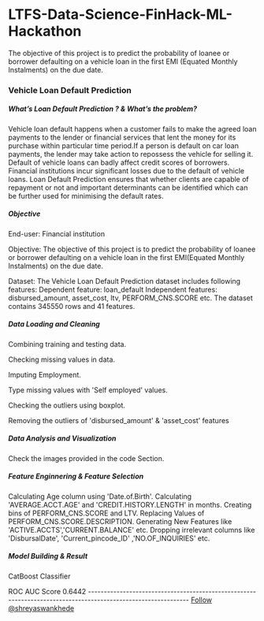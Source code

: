 # LTFS-Data-Science-FinHack-ML-Hackathon
The objective of this project is to predict the probability of loanee or borrower defaulting on a vehicle loan in the first EMI (Equated Monthly Instalments) on the due date. 

<h3>Vehicle Loan Default Prediction </h3>
<h5>What’s Loan Default Prediction ? & What’s the problem?</h5>
<p>Vehicle loan default happens when a customer fails to make the agreed loan payments to the lender or financial services that lent the money for its purchase within particular time period.If a person is default on car loan payments, the lender may take action to repossess the vehicle for selling it.
Default of vehicle loans can badly affect credit scores of borrowers.
Financial institutions incur significant losses due to the default of vehicle loans.
Loan Default Prediction ensures that whether clients are capable of repayment or not and important determinants can be identified which can be further used for minimising the default rates.</p> 

 <h5>Objective</h5>
 <p>End-user: Financial institution</p>

Objective: The objective of this project is to predict the probability of loanee or borrower defaulting on a vehicle loan in the first EMI(Equated Monthly Instalments) on the due date.   

Dataset: The Vehicle Loan Default Prediction dataset includes following features:
         Dependent feature: loan_default
         Independent features: disbursed_amount, asset_cost, ltv, PERFORM_CNS.SCORE etc.
The dataset contains 345550 rows and 41 features.

<h5>Data Loading and Cleaning</h5>
<p>Combining training and testing data.
<p>Checking missing values in data. 
<p>Imputing Employment.<p>Type missing values with 'Self employed' values.
<p>Checking the outliers using boxplot.
<p>Removing the outliers of 'disbursed_amount' & 'asset_cost' features</p>

 <h5>Data Analysis and Visualization</h5>
 <p> Check the images provided in the code Section.
	
 <h5> Feature Enginnering & Feature Selection</h5>	
 <p>Calculating Age column using 'Date.of.Birth'.
Calculating 'AVERAGE.ACCT.AGE' and 'CREDIT.HISTORY.LENGTH' in months.
Creating bins of PERFORM_CNS.SCORE and LTV.
Replacing Values of PERFORM_CNS.SCORE.DESCRIPTION.
Generating New Features like 'ACTIVE.ACCTS','CURRENT.BALANCE' etc.
Dropping irrelevant columns like 'DisbursalDate', 'Current_pincode_ID' ,'NO.OF_INQUIRIES' etc.
	
 <h5> Model Building & Result </h5>
 <p>CatBoost Classifier	
 <p>ROC AUC Score  0.6442
--------------------------------------------------------------------------------------------------------------
<!-- Place this tag where you want the button to render. -->
<a class="github-button" href="https://github.com/shreyaswankhede" aria-label="Follow @shreyaswankhede on GitHub">Follow @shreyaswankhede</a>	 
	 
	 

